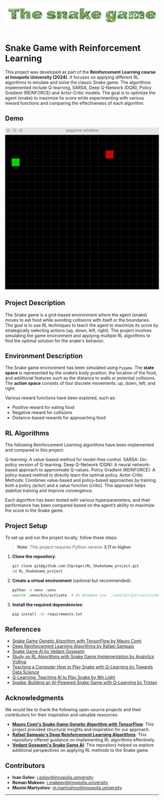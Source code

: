 ![header](/artifacts/header.png)
---

# Snake Game with Reinforcement Learning

This project was developed as part of the **Reinforcement Learning course at Innopolis University (2024)**. It focuses on applying different RL algorithms to emulate and solve the classic Snake game. The algorithms implemented include Q-learning, SARSA, Deep Q-Network (DQN), Policy Gradient (REINFORCE) and  Actor-Critic models. The goal is to optimize the agent (snake) to maximize its score while experimenting with various reward functions and comparing the effectiveness of each algorithm.

## Demo  
![Snake Game Demo](/artifacts/demo.gif)

## Project Description
The Snake game is a grid-based environment where the agent (snake) moves to eat food while avoiding collisions with itself or the boundaries. The goal is to use RL techniques to teach the agent to maximize its score by strategically selecting actions (up, down, left, right). The project involves simulating the game environment and applying multiple RL algorithms to find the optimal solution for the snake's behavior.

## Environment Description
The Snake game environment has been simulated using `Pygame`. The **state space** is represented by the snake’s body position, the location of the food, and additional features such as the distance to walls or potential collisions. The **action space** consists of four discrete movements: up, down, left, and right.

Various reward functions have been explored, such as:
- Positive reward for eating food
- Negative reward for collisions
- Distance-based rewards for approaching food

## RL Algorithms

The following Reinforcement Learning algorithms have been implemented and compared in this project:

Q-learning: A value-based method for model-free control.
SARSA: On-policy version of Q-learning.
Deep Q-Network (DQN): A neural network-based approach to approximate Q-values.
Policy Gradient (REINFORCE): A policy-based method to directly learn the optimal policy.
Actor-Critic Methods: Combines value-based and policy-based approaches by training both a policy (actor) and a value function (critic). This approach helps stabilize training and improve convergence.

Each algorithm has been tested with various hyperparameters, and their performance has been compared based on the agent’s ability to maximize the score in the Snake game.
## Project Setup
To set up and run the project locally, follow these steps:

> **Note**: This project requires Python version **3.11 or higher**.

1. **Clone the repository**:
   ```bash
   git clone git@github.com:IVproger/RL_ShakeGame_project.git
   cd RL_ShakeGame_project
   ```

2. **Create a virtual environment** (optional but recommended):
   ```bash
   python -m venv .venv
   source .venv/bin/activate  # On Windows use `.venv\Scripts\activate`
   ```

3. **Install the required dependencies**:
   ```bash
   pip install -Ur requirements.txt
   ```
   
## References  
- [Snake Game Genetic Algorithm with TensorFlow by Mauro Comi](https://github.com/maurock/snake-ga-tf/tree/master)  
- [Deep Reinforcement Learning Algorithms by Rafael Sampaio](https://github.com/Rafael1s/Deep-Reinforcement-Learning-Algorithms/tree/master)  
- [Snake Game AI by Vedant Goswami](https://github.com/vedantgoswami/SnakeGameAI/tree/main)  
- [Study on RL Algorithms with Snake Game Implementation by Analytics Vidhya](https://medium.com/analytics-vidhya/study-on-rl-algorithms-with-snake-game-implementation-36bcdfda1bd4)  
- [Teaching a Computer How to Play Snake with Q-Learning by Towards Data Science](https://towardsdatascience.com/teaching-a-computer-how-to-play-snake-with-q-learning-93d0a316ddc0)  
- [Q-Learning: Teaching AI to Play Snake by 8th Light](https://8thlight.com/insights/qlearning-teaching-ai-to-play-snake)  
- [Snaike: Building an AI-Powered Snake Game with Q-Learning by Tristan](https://medium.com/@tristan_4694/snaike-building-an-ai-powered-snake-game-with-q-learning-e146dc5ebd9c)  

## Acknowledgments  
We would like to thank the following open-source projects and their contributors for their inspiration and valuable resources:  
- **[Mauro Comi's Snake Game Genetic Algorithm with TensorFlow](https://github.com/maurock/snake-ga-tf)**: This project provided structural insights and inspiration for our approach.  
- **[Rafael Sampaio's Deep Reinforcement Learning Algorithms](https://github.com/Rafael1s/Deep-Reinforcement-Learning-Algorithms)**: This repository offered guidance on implementing RL algorithms effectively.  
- **[Vedant Goswami's Snake Game AI](https://github.com/vedantgoswami/SnakeGameAI/tree/main)**: This repository helped us explore additional perspectives on applying RL methods to the Snake game.  

## Contributors
- **Ivan Golov**: i.golov@innopolis.university  
- **Roman Makeev**: r.makeev@innopolis.university
- **Maxim Martyshov**: m.martyshov@innopolis.university
---
